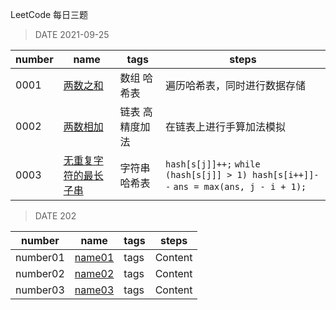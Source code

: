 LeetCode 每日三题

>DATE 2021-09-25

| number | name                                                                                                                     | tags            | steps                                                                                |
| ------ | ------------------------------------------------------------------------------------------------------------------------ | --------------- | ------------------------------------------------------------------------------------ |
| 0001   | [两数之和](https://raw.githubusercontent.com/fengwei2002/Algorithm/main/Leetcode/1.两数之和.cpp)                         | 数组 哈希表     | 遍历哈希表，同时进行数据存储                                                         |
| 0002   | [两数相加](https://raw.githubusercontent.com/fengwei2002/Algorithm/main/Leetcode/2.两数相加.cpp)                         | 链表 高精度加法 | 在链表上进行手算加法模拟                                                             |
| 0003   | [无重复字符的最长子串](https://raw.githubusercontent.com/fengwei2002/Algorithm/main/Leetcode/3.无重复字符的最长子串.cpp) | 字符串 哈希表   | `hash[s[j]]++;` `while (hash[s[j]] > 1) hash[s[i++]]--` `ans = max(ans, j - i + 1);` |


>DATE 202

| number | name | tags | steps  |
| ------ | ---- | ---- | ------ |
| number01 | [name01](https://raw.githubusercontent.com/fengwei2002/Algorithm/main/Leetcode/number01.name01.cpp) |tags| Content|
| number02 | [name02](https://raw.githubusercontent.com/fengwei2002/Algorithm/main/Leetcode/number02.name02.cpp) |tags| Content|
| number03 | [name03](https://raw.githubusercontent.com/fengwei2002/Algorithm/main/Leetcode/number03.name03.cpp) |tags| Content|